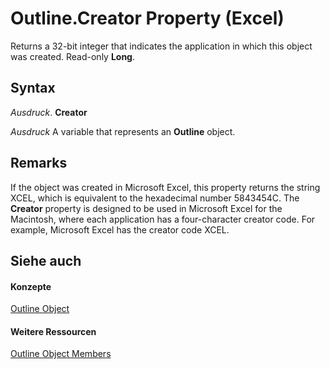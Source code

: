 
# Outline.Creator Property (Excel)

Returns a 32-bit integer that indicates the application in which this object was created. Read-only  **Long**.


## Syntax

 _Ausdruck_. **Creator**

 _Ausdruck_ A variable that represents an **Outline** object.


## Remarks

If the object was created in Microsoft Excel, this property returns the string XCEL, which is equivalent to the hexadecimal number 5843454C. The  **Creator** property is designed to be used in Microsoft Excel for the Macintosh, where each application has a four-character creator code. For example, Microsoft Excel has the creator code XCEL.


## Siehe auch


#### Konzepte


[Outline Object](f5d50a8a-0dd9-638a-4374-5c648386a598.md)
#### Weitere Ressourcen


[Outline Object Members](http://msdn.microsoft.com/library/bf8e2103-d023-fc1f-90f2-960dff36e548%28Office.15%29.aspx)